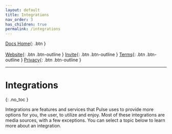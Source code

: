 ```yaml
---
layout: default
title: Integrations
nav_order: 3
has_children: true
permalink: /integrations
---
```


<span class="fs-5">[Docs Home](https://docs.pulsebot.gg){: .btn }</span><br><br>
<span class="fs-4">[Website](https://pulsebot.gg){: .btn .btn-outline }</span>
<span class="fs-4">[Invite](https://pulsebot.gg/invite){: .btn .btn-outline }</span>
<span class="fs-4">[Terms](https://pulsebot.gg/terms){: .btn .btn-outline }</span>
<span class="fs-4">[Privacy](https://pulsebot.gg/privacy){: .btn .btn-outline }</span>

---

# Integrations
{: .no_toc }

Integrations are features and services that Pulse uses to provide more options for you, the user, to utilize and enjoy. Most of these integrations are media sources, with a few exceptions. You can select a topic below to learn more about an integration.
